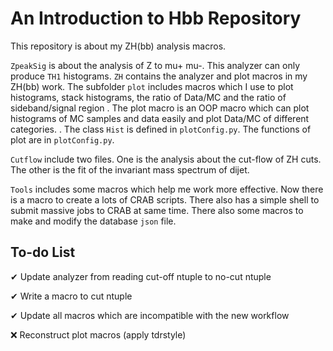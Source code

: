 # An Introduction to Hbb Repository

This repository is about my ZH(bb) analysis macros.

`ZpeakSig` is about the analysis of Z to mu+ mu-. This analyzer can only produce `TH1` histograms. `ZH` contains the analyzer and plot macros in my ZH(bb) work. The subfolder `plot` includes macros which I use to plot histograms, stack histograms, the ratio of Data/MC and the ratio of sideband/signal region . The plot macro is an OOP macro which can plot histograms of MC samples and data easily and plot Data/MC of different categories. . The class `Hist` is defined in `plotConfig.py`. The functions of plot are in `plotConfig.py`. 

`Cutflow` include two files. One is the analysis about the cut-flow of ZH cuts. The other is the fit of the invariant mass spectrum of dijet. 

`Tools` includes some macros which help me work more effective. Now there is a macro to create a lots of CRAB scripts. There also has a simple shell to submit massive jobs to CRAB at same time. There also some macros to make and modify the database `json` file. 

## To-do List

✔ Update analyzer from reading cut-off ntuple to no-cut ntuple

✔ Write a macro to cut ntuple

✔ Update all macros which are incompatible with the new workflow

❌ Reconstruct plot macros (apply tdrstyle)